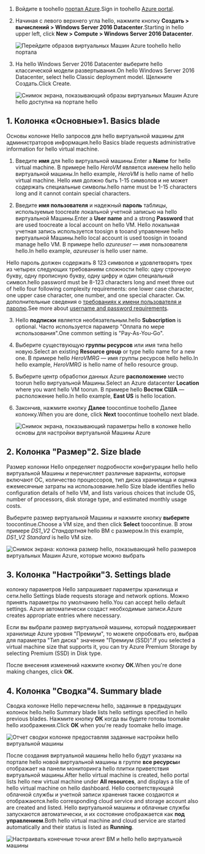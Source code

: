1. <span data-ttu-id="1ac0e-101">Войдите в toohello [портал Azure](https://portal.azure.com).</span><span class="sxs-lookup"><span data-stu-id="1ac0e-101">Sign in toohello [Azure portal](https://portal.azure.com).</span></span>

2. <span data-ttu-id="1ac0e-102">Начиная с левого верхнего угла hello, нажмите кнопку **Создать > вычислений > Windows Server 2016 Datacenter**.</span><span class="sxs-lookup"><span data-stu-id="1ac0e-102">Starting in hello upper left, click **New > Compute > Windows Server 2016 Datacenter**.</span></span>

    ![Перейдите образов виртуальных Машин Azure toohello hello портала](./media/virtual-machines-common-portal-create-fqdn/marketplace-new.png)

3. <span data-ttu-id="1ac0e-104">На hello Windows Server 2016 Datacenter выберите hello классической модели развертывания.</span><span class="sxs-lookup"><span data-stu-id="1ac0e-104">On hello Windows Server 2016 Datacenter, select hello Classic deployment model.</span></span> <span data-ttu-id="1ac0e-105">Щелкните Создать.</span><span class="sxs-lookup"><span data-stu-id="1ac0e-105">Click Create.</span></span>

    ![Снимок экрана, показывающий образы виртуальных Машин Azure hello доступна на портале hello](./media/virtual-machines-common-portal-create-fqdn/deployment-classic-model.png)

## <a name="1-basics-blade"></a><span data-ttu-id="1ac0e-107">1. Колонка «Основные»</span><span class="sxs-lookup"><span data-stu-id="1ac0e-107">1. Basics blade</span></span>

<span data-ttu-id="1ac0e-108">Основы колонке Hello запросов для hello виртуальной машины для администраторов информация.</span><span class="sxs-lookup"><span data-stu-id="1ac0e-108">hello Basics blade requests administrative information for hello virtual machine.</span></span>

1. <span data-ttu-id="1ac0e-109">Введите **имя** для hello виртуальной машины.</span><span class="sxs-lookup"><span data-stu-id="1ac0e-109">Enter a **Name** for hello virtual machine.</span></span> <span data-ttu-id="1ac0e-110">В примере hello _HeroVM_ является именем hello hello виртуальной машины.</span><span class="sxs-lookup"><span data-stu-id="1ac0e-110">In hello example, _HeroVM_ is hello name of hello virtual machine.</span></span> <span data-ttu-id="1ac0e-111">Hello имя должно быть 1-15 символов и не может содержать специальные символы.</span><span class="sxs-lookup"><span data-stu-id="1ac0e-111">hello name must be 1-15 characters long and it cannot contain special characters.</span></span>

2. <span data-ttu-id="1ac0e-112">Введите **имя пользователя** и надежный **пароль** таблицы, используемые toocreate локальной учетной записью на hello виртуальной Машины.</span><span class="sxs-lookup"><span data-stu-id="1ac0e-112">Enter a **User name** and a strong **Password** that are used toocreate a local account on hello VM.</span></span> <span data-ttu-id="1ac0e-113">Hello локальная учетная запись используется toosign в tooand управление hello виртуальной Машины.</span><span class="sxs-lookup"><span data-stu-id="1ac0e-113">hello local account is used toosign in tooand manage hello VM.</span></span> <span data-ttu-id="1ac0e-114">В примере hello _azureuser_ — имя пользователя hello.</span><span class="sxs-lookup"><span data-stu-id="1ac0e-114">In hello example, _azureuser_ is hello user name.</span></span>

 <span data-ttu-id="1ac0e-115">Hello пароль должен содержать 8 123 символов и удовлетворять трех из четырех следующих требованиям сложности hello: одну строчную букву, одну прописную букву, одну цифру и один специальный символ.</span><span class="sxs-lookup"><span data-stu-id="1ac0e-115">hello password must be 8-123 characters long and meet three out of hello four following complexity requirements: one lower case character, one upper case character, one number, and one special character.</span></span> <span data-ttu-id="1ac0e-116">См. дополнительные сведения о [требованиях к имени пользователя и паролю](../articles/virtual-machines/windows/faq.md).</span><span class="sxs-lookup"><span data-stu-id="1ac0e-116">See more about [username and password requirements](../articles/virtual-machines/windows/faq.md).</span></span>

3. <span data-ttu-id="1ac0e-117">Hello **подписки** является необязательным.</span><span class="sxs-lookup"><span data-stu-id="1ac0e-117">hello **Subscription** is optional.</span></span> <span data-ttu-id="1ac0e-118">Часто используется параметр "Оплата по мере использования".</span><span class="sxs-lookup"><span data-stu-id="1ac0e-118">One common setting is "Pay-As-You-Go".</span></span>

4. <span data-ttu-id="1ac0e-119">Выберите существующую **группы ресурсов** или имя типа hello новую.</span><span class="sxs-lookup"><span data-stu-id="1ac0e-119">Select an existing **Resource group** or type hello name for a new one.</span></span> <span data-ttu-id="1ac0e-120">В примере hello _HeroVMRG_ — имя группы ресурсов hello hello.</span><span class="sxs-lookup"><span data-stu-id="1ac0e-120">In hello example, _HeroVMRG_ is hello name of hello resource group.</span></span>

5. <span data-ttu-id="1ac0e-121">Выберите центр обработки данных Azure **расположение** место toorun hello виртуальной Машины.</span><span class="sxs-lookup"><span data-stu-id="1ac0e-121">Select an Azure datacenter **Location** where you want hello VM toorun.</span></span> <span data-ttu-id="1ac0e-122">В примере hello **Восток США** — расположение hello.</span><span class="sxs-lookup"><span data-stu-id="1ac0e-122">In hello example, **East US** is hello location.</span></span>

6. <span data-ttu-id="1ac0e-123">Закончив, нажмите кнопку **Далее** toocontinue toohello Далее колонку.</span><span class="sxs-lookup"><span data-stu-id="1ac0e-123">When you are done, click **Next** toocontinue toohello next blade.</span></span>

    ![Снимок экрана, показывающий параметры hello в колонке hello основы для настройки виртуальной Машины Azure](./media/virtual-machines-common-portal-create-fqdn/basics-blade-classic.png)

## <a name="2-size-blade"></a><span data-ttu-id="1ac0e-125">2. Колонка "Размер"</span><span class="sxs-lookup"><span data-stu-id="1ac0e-125">2. Size blade</span></span>

<span data-ttu-id="1ac0e-126">Размер колонки Hello определяет подробности конфигурации hello hello виртуальной Машины и перечисляет различные варианты, которые включают ОС, количество процессоров, тип диска хранилища и оценка ежемесячные затраты на использование.</span><span class="sxs-lookup"><span data-stu-id="1ac0e-126">hello Size blade identifies hello configuration details of hello VM, and lists various choices that include OS, number of processors, disk storage type, and estimated monthly usage costs.</span></span>  

<span data-ttu-id="1ac0e-127">Выберите размер виртуальной Машины и нажмите кнопку **выберите** toocontinue.</span><span class="sxs-lookup"><span data-stu-id="1ac0e-127">Choose a VM size, and then click **Select** toocontinue.</span></span> <span data-ttu-id="1ac0e-128">В этом примере _DS1_\__V2 Стандартная_ hello ВМ с размером.</span><span class="sxs-lookup"><span data-stu-id="1ac0e-128">In this example, _DS1_\__V2 Standard_ is hello VM size.</span></span>

  ![Снимок экрана: колонка размер hello, показывающий hello размеров виртуальных Машин Azure, которые можно выбрать](./media/virtual-machines-common-portal-create-fqdn/vm-size-classic.png)


## <a name="3-settings-blade"></a><span data-ttu-id="1ac0e-130">3. Колонка "Настройки"</span><span class="sxs-lookup"><span data-stu-id="1ac0e-130">3. Settings blade</span></span>

<span data-ttu-id="1ac0e-131">колонку параметров Hello запрашивает параметры хранилища и сети.</span><span class="sxs-lookup"><span data-stu-id="1ac0e-131">hello Settings blade requests storage and network options.</span></span> <span data-ttu-id="1ac0e-132">Можно принять параметры по умолчанию hello.</span><span class="sxs-lookup"><span data-stu-id="1ac0e-132">You can accept hello default settings.</span></span> <span data-ttu-id="1ac0e-133">Azure автоматически создаст необходимые записи.</span><span class="sxs-lookup"><span data-stu-id="1ac0e-133">Azure creates appropriate entries where necessary.</span></span>

<span data-ttu-id="1ac0e-134">Если вы выбрали размер виртуальной машины, который поддерживает хранилище Azure уровня "Премиум", то можете опробовать его, выбрав для параметра "Тип диска" значение "Премиум (SSD)".</span><span class="sxs-lookup"><span data-stu-id="1ac0e-134">If you selected a virtual machine size that supports it, you can try Azure Premium Storage by selecting Premium (SSD) in Disk type.</span></span>

<span data-ttu-id="1ac0e-135">После внесения изменений нажмите кнопку **ОК**.</span><span class="sxs-lookup"><span data-stu-id="1ac0e-135">When you're done making changes, click **OK**.</span></span>

## <a name="4-summary-blade"></a><span data-ttu-id="1ac0e-136">4. Колонка "Сводка"</span><span class="sxs-lookup"><span data-stu-id="1ac0e-136">4. Summary blade</span></span>

<span data-ttu-id="1ac0e-137">Сводка колонке Hello перечислены hello, заданные в предыдущих колонок hello.</span><span class="sxs-lookup"><span data-stu-id="1ac0e-137">hello Summary blade lists hello settings specified in hello previous blades.</span></span> <span data-ttu-id="1ac0e-138">Нажмите кнопку **ОК** когда вы будете готовы toomake hello изображения.</span><span class="sxs-lookup"><span data-stu-id="1ac0e-138">Click **OK** when you're ready toomake hello image.</span></span>

 ![Отчет сводки колонке предоставляя заданные настройки hello виртуальной машины](./media/virtual-machines-common-portal-create-fqdn/summary-blade-classic.png)

<span data-ttu-id="1ac0e-140">После создания виртуальной машины hello hello будут указаны на портале hello новой виртуальной машины в группе **все ресурсы**и отображает на панели мониторинга hello плитки приветствия виртуальной машины.</span><span class="sxs-lookup"><span data-stu-id="1ac0e-140">After hello virtual machine is created, hello portal lists hello new virtual machine under **All resources**, and displays a tile of hello virtual machine on hello dashboard.</span></span> <span data-ttu-id="1ac0e-141">Hello соответствующей облачной службы и учетной записи хранения также создаются и отображаются.</span><span class="sxs-lookup"><span data-stu-id="1ac0e-141">hello corresponding cloud service and storage account also are created and listed.</span></span> <span data-ttu-id="1ac0e-142">Hello виртуальной машины и облачные службы запускаются автоматически, и их состояние отображается как **под управлением**.</span><span class="sxs-lookup"><span data-stu-id="1ac0e-142">Both hello virtual machine and cloud service are started automatically and their status is listed as **Running**.</span></span>

 ![Настраивать конечные точки агент ВМ и hello hello виртуальной машины](./media/virtual-machines-common-portal-create-fqdn/portal-with-new-vm.png)
